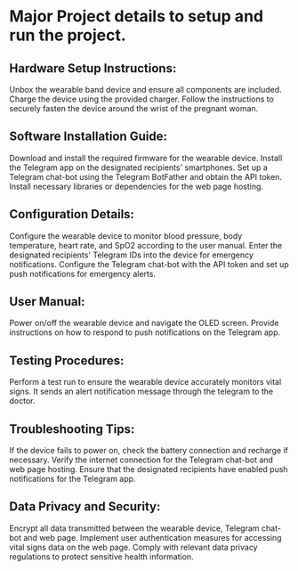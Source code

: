# Major Project details to setup and run the project.
## Hardware Setup Instructions:
Unbox the wearable band device and ensure all components are included.
Charge the device using the provided charger.
Follow the instructions to securely fasten the device around the wrist of the pregnant woman.
## Software Installation Guide:
Download and install the required firmware for the wearable device.
Install the Telegram app on the designated recipients' smartphones.
Set up a Telegram chat-bot using the Telegram BotFather and obtain the API token.
Install necessary libraries or dependencies for the web page hosting.
## Configuration Details:
Configure the wearable device to monitor blood pressure, body temperature, heart rate, and SpO2 according to the user manual.
Enter the designated recipients' Telegram IDs into the device for emergency notifications.
Configure the Telegram chat-bot with the API token and set up push notifications for emergency alerts.
## User Manual:
Power on/off the wearable device and navigate the OLED screen.
Provide instructions on how to respond to push notifications on the Telegram app.
## Testing Procedures:
Perform a test run to ensure the wearable device accurately monitors vital signs.
It sends an alert notification message through the telegram to the doctor.
## Troubleshooting Tips:
If the device fails to power on, check the battery connection and recharge if necessary.
Verify the internet connection for the Telegram chat-bot and web page hosting.
Ensure that the designated recipients have enabled push notifications for the Telegram app.
## Data Privacy and Security:
Encrypt all data transmitted between the wearable device, Telegram chat-bot and web page.
Implement user authentication measures for accessing vital signs data on the web page.
Comply with relevant data privacy regulations to protect sensitive health information.







